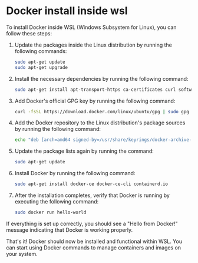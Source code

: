# Docker install inside wsl

To install Docker inside WSL (Windows Subsystem for Linux), you can follow these steps:

1. Update the packages inside the Linux distribution by running the following commands:

   ```sh
   sudo apt-get update
   sudo apt-get upgrade
   ```

2. Install the necessary dependencies by running the following command:

   ```sh
   sudo apt-get install apt-transport-https ca-certificates curl software-properties-common
   ```

3. Add Docker's official GPG key by running the following command:

   ```sh
   curl -fsSL https://download.docker.com/linux/ubuntu/gpg | sudo gpg --dearmor -o /usr/share/keyrings/docker-archive-keyring.gpg
   ```

4. Add the Docker repository to the Linux distribution's package sources by running the following command:

   ```sh
   echo "deb [arch=amd64 signed-by=/usr/share/keyrings/docker-archive-keyring.gpg] https://download.docker.com/linux/ubuntu $(lsb_release -cs) stable" | sudo tee /etc/apt/sources.list.d/docker.list > /dev/null
   ```

5. Update the package lists again by running the command:

   ```sh
   sudo apt-get update
   ```

6. Install Docker by running the following command:

   ```sh
   sudo apt-get install docker-ce docker-ce-cli containerd.io
   ```

7. After the installation completes, verify that Docker is running by executing the following command:

   ```sh
   sudo docker run hello-world
   ```

If everything is set up correctly, you should see a "Hello from Docker!" message indicating that Docker is working properly.

That's it! Docker should now be installed and functional within WSL. You can start using Docker commands to manage containers and images on your system.
